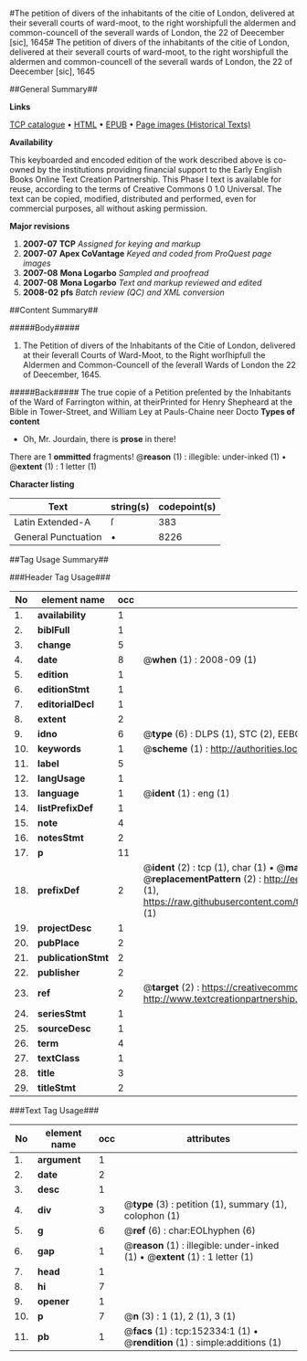 #The petition of divers of the inhabitants of the citie of London, delivered at their severall courts of ward-moot, to the right worshipfull the aldermen and common-councell of the severall wards of London, the 22 of Deecember [sic], 1645#
The petition of divers of the inhabitants of the citie of London, delivered at their severall courts of ward-moot, to the right worshipfull the aldermen and common-councell of the severall wards of London, the 22 of Deecember [sic], 1645

##General Summary##

**Links**

[TCP catalogue](http://www.ota.ox.ac.uk/tcp/)  • 
[HTML](http://tei.it.ox.ac.uk/tcp/Texts-HTML/free/A90/A90576.html)  • 
[EPUB](http://tei.it.ox.ac.uk/tcp/Texts-EPUB/free/A90/A90576.epub) • 
[Page images (Historical Texts)](https://data.historicaltexts.jisc.ac.uk/view?pubId=eebo-38875778e&pageId=eebo-38875778e-152334-1)

**Availability**

This keyboarded and encoded edition of the
	       work described above is co-owned by the institutions
	       providing financial support to the Early English Books
	       Online Text Creation Partnership. This Phase I text is
	       available for reuse, according to the terms of Creative
	       Commons 0 1.0 Universal. The text can be copied,
	       modified, distributed and performed, even for
	       commercial purposes, all without asking permission.

**Major revisions**

1. __2007-07__ __TCP__ *Assigned for keying and markup*
1. __2007-07__ __Apex CoVantage__ *Keyed and coded from ProQuest page images*
1. __2007-08__ __Mona Logarbo__ *Sampled and proofread*
1. __2007-08__ __Mona Logarbo__ *Text and markup reviewed and edited*
1. __2008-02__ __pfs__ *Batch review (QC) and XML conversion*

##Content Summary##

#####Body#####

1. The Petition of divers of the Inhabitants of the Citie of London, delivered at their ſeverall Courts of Ward-Moot, to the Right worſhipfull the Aldermen and Common-Councell of the ſeverall Wards of London the 22 of Deecember, 1645.

#####Back#####
The true copie of a Petition preſented by the Inhabitants of the Ward of Farrington within, at theirPrinted for Henry Shepheard at the Bible in Tower-Street, and William Ley at Pauls-Chaine neer Docto
**Types of content**

  * Oh, Mr. Jourdain, there is **prose** in there!

There are 1 **ommitted** fragments! 
 @__reason__ (1) : illegible: under-inked (1)  •  @__extent__ (1) : 1 letter (1)

**Character listing**


|Text|string(s)|codepoint(s)|
|---|---|---|
|Latin Extended-A|ſ|383|
|General Punctuation|•|8226|

##Tag Usage Summary##

###Header Tag Usage###

|No|element name|occ|attributes|
|---|---|---|---|
|1.|__availability__|1||
|2.|__biblFull__|1||
|3.|__change__|5||
|4.|__date__|8| @__when__ (1) : 2008-09 (1)|
|5.|__edition__|1||
|6.|__editionStmt__|1||
|7.|__editorialDecl__|1||
|8.|__extent__|2||
|9.|__idno__|6| @__type__ (6) : DLPS (1), STC (2), EEBO-CITATION (1), OCLC (1), VID (1)|
|10.|__keywords__|1| @__scheme__ (1) : http://authorities.loc.gov/ (1)|
|11.|__label__|5||
|12.|__langUsage__|1||
|13.|__language__|1| @__ident__ (1) : eng (1)|
|14.|__listPrefixDef__|1||
|15.|__note__|4||
|16.|__notesStmt__|2||
|17.|__p__|11||
|18.|__prefixDef__|2| @__ident__ (2) : tcp (1), char (1)  •  @__matchPattern__ (2) : ([0-9\-]+):([0-9IVX]+) (1), (.+) (1)  •  @__replacementPattern__ (2) : http://eebo.chadwyck.com/downloadtiff?vid=$1&page=$2 (1), https://raw.githubusercontent.com/textcreationpartnership/Texts/master/tcpchars.xml#$1 (1)|
|19.|__projectDesc__|1||
|20.|__pubPlace__|2||
|21.|__publicationStmt__|2||
|22.|__publisher__|2||
|23.|__ref__|2| @__target__ (2) : https://creativecommons.org/publicdomain/zero/1.0/ (1), http://www.textcreationpartnership.org/docs/. (1)|
|24.|__seriesStmt__|1||
|25.|__sourceDesc__|1||
|26.|__term__|4||
|27.|__textClass__|1||
|28.|__title__|3||
|29.|__titleStmt__|2||


###Text Tag Usage###

|No|element name|occ|attributes|
|---|---|---|---|
|1.|__argument__|1||
|2.|__date__|2||
|3.|__desc__|1||
|4.|__div__|3| @__type__ (3) : petition (1), summary (1), colophon (1)|
|5.|__g__|6| @__ref__ (6) : char:EOLhyphen (6)|
|6.|__gap__|1| @__reason__ (1) : illegible: under-inked (1)  •  @__extent__ (1) : 1 letter (1)|
|7.|__head__|1||
|8.|__hi__|7||
|9.|__opener__|1||
|10.|__p__|7| @__n__ (3) : 1 (1), 2 (1), 3 (1)|
|11.|__pb__|1| @__facs__ (1) : tcp:152334:1 (1)  •  @__rendition__ (1) : simple:additions (1)|
